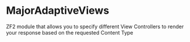 # MajorAdaptiveViews
ZF2 module that allows you to specify different View Controllers to render your response based on the requested Content Type
